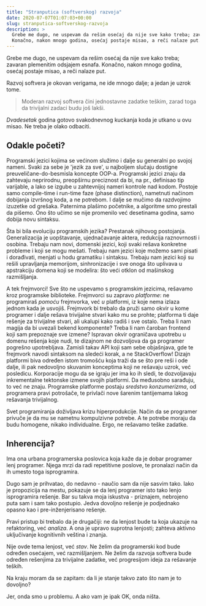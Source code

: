 ```yaml
---
title: "Stranputica (softverskog) razvoja"
date: 2020-07-07T01:07:03+00:00
slug: stranputica-softverskog-razvoja
description: >
  Grebe me dugo, ne uspevam da rešim osećaj da nije sve kako treba; zavaran plemenitim odsjajem esnafa.
  Konačno, nakon mnogo godina, osećaj postaje misao, a reči nalaze put.
---
```


Grebe me dugo, ne uspevam da rešim osećaj da nije sve kako treba; zavaran plemenitim odsjajem esnafa. Konačno, nakon mnogo godina, osećaj postaje misao, a reči nalaze put.

Razvoj softvera je okovan verigama, ne ide mnogo dalje; a jedan je uzrok tome.

> Moderan razvoj softvera čini jednostavne zadatke teškim, zarad toga da trivijalni zadaci budu još lakši.

_Dvadesetak_ godina gotovo svakodnevnog kuckanja koda je utkano u ovu misao. Ne treba je olako odbaciti.

## Odakle početi?

Programski jezici kojima se većinom služimo i dalje su generalni po svojoj nameni. Svaki za sebe je 'jezik za sve', u najboljem slučaju dostigne preuveličane-do-besmisla koncepte OOP-a. Programski jezici znaju da zahtevaju neprirodnu, preopširnu preciznost da bi, na pr., definisao tip varijable, a lako se izgube u zahtevnijoj nameri kontrole nad kodom. Postoje samo compile-time i run-time faze (phase distinction), nametnuti načinom dobijanja izvršnog koda, a ne potrebom. I dalje se mučimo da razdvojimo izuzetke od grešaka. Paternima plašimo početnike, a algoritme smo prestali da pišemo. Ono što učimo se nije promenilo već desetinama godina, samo dobija novu sintaksu.

Šta bi bila evoluciju programskih jezika? Prestanak njihovog postojanja. Generalizacija je uopštavanje, ujednačavanje aktera, redukcija raznovrnosti i osobina. Trebaju nam novi, domenski jezici, koji svaki rešava konkretne probleme i koji se mogu mešati. Trebaju nam jezici koje možemo sami pisati i dorađivati, menjati u hodu gramatiku i sintaksu. Trebaju nam jezici koji su rešili upravljanja memorijom, sinhronizacije i sve onoga što uplivava u apstrakciju domena koji se modelira: što veći otklon od mašinskog razmišljanja.

A tek frejmvorci! Sve što ne uspevamo s programskim jezicima, rešavamo kroz programske biblioteke. Frejmvorci su zapravo _platforme_: ne programiraš _pomoću_ frejmvorka, već _u_ platformi, iz koje nema izlaza jednom kada je usvojiš. Frejmvork bi trebalo da pruži samo okvir u kome programer i dalje rešava trivijalne stvari kako mu se prohte; platforma ti daje rešenje za trivijalne stvari, ali ukalupi kako radiš i sve ostalo. Treba li nam magija da bi uvezali bekend komponente? Treba li nam čaroban frontend koji sam prepoznaje sve izmene? Ispravan okvir ograničava upotrebu u domenu rešenja koje nudi, te dizajnom ne dozvoljova da ga programer pogrešno upotrebljava. Zamisli takav API koji sam sebe objašnjava, gde te frejmvork navodi sintaksom na sledeći korak, a ne StackOverflow! Dizajn platformi biva određen istom tromošću koja traži da se što pre reši i ode dalje, ili pak nedovoljno skuvanim konceptima koji ne rešavaju uzrok, već posledicu. Korporacije mogu da se igraju jer ima ko ih sledi, te dozvoljavaju inkrementalne tektonske izmene svojih platformi. Da međusobno sarađuju, to već ne znaju. Programske platforme postaju _sredstvo konzumerizma_, od programera pravi potrošače, te privlači nove šarenim tantijemama lakog rešavanja trivijalnog.

Svet programiranja doživljava krizu hiperprodukcije. Način da se programer privuče je da mu se nametnu kompulzivne potrebe. A te potrebe moraju da budu homogene, nikako individualne. Ergo, ne rešavamo teške zadatke.

## Inherencija?

Ima ona urbana programerska poslovica koja kaže da je dobar programer lenj programer. Njega mrzi da radi repetitivne poslove, te pronalazi način da ih umesto toga isprogramira.

Dugo sam je prihvatao, do nedavno - naučio sam da nije sasvim tako. Iako je propozicija na mestu, pokazuje se da lenj programer isto tako lenjo isprogramira rešenje. Bar su takva moja iskustva - priznajem, nebrojeno puta sam i sam tako postupio. Jedva dovoljno rešenje je podjednako opasno kao i pre-inženjerisano rešenje.

Pravi pristup bi trebalo da je drugačiji: ne da lenjost bude ta koja ukazuje na refaktoring, već _analiza_. A ona je upravo suprotna lenjosti; zahteva aktivno uključivanje kognitivnih veština i znanja.

Nije ovde tema lenjost, već _stav_. Ne želim da programerski kod bude određen osećajem, već razmišljanjem. Ne želim da razvoja softvera bude određen rešenjima za trivijalne zadatke, već progresijom ideja za rešavanje teških.

Na kraju moram da se zapitam: da li je stanje takvo zato što nam je to dovoljno?

Jer, onda smo u problemu. A ako vam je ipak OK, onda ništa.
